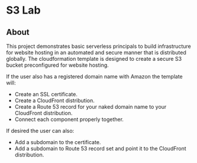 # S3 Lab

## About
This project demonstrates basic serverless principals to build infrastructure for website hosting in an automated and secure manner that is distributed globally. The cloudformation template is designed to create a secure S3 bucket preconfigured for website hosting.

If the user also has a registered domain name with Amazon the template will:
* Create an SSL certificate.
* Create a CloudFront distribution.
* Create a Route 53 record for your naked domain name to your CloudFront distribution.
* Connect each component properly together.

If desired the user can also:
* Add a subdomain to the certificate.
* Add a subdomain to Route 53 record set and point it to the CloudFront distribution.
